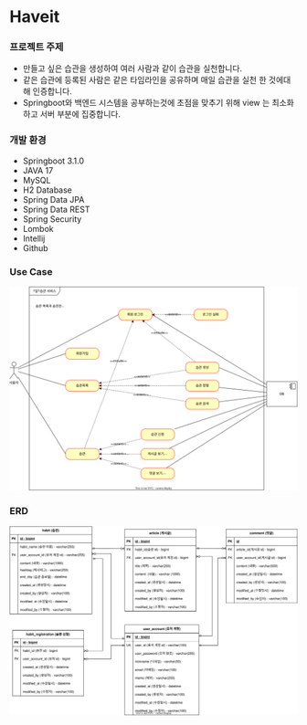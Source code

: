 # Haveit
### 프로젝트 주제

- 만들고 싶은 습관을 생성하여 여러 사람과 같이 습관을 실천합니다.
- 같은 습관에 등록된 사람은 같은 타임라인을 공유하며 매일 습관을 실천 한 것에대해 인증합니다.
- Springboot와 백엔드 시스템을 공부하는것에 초점을 맞추기 위해 view 는 최소화하고 서버 부분에 집중합니다.

### 개발 환경

- Springboot 3.1.0
- JAVA 17
- MySQL
- H2 Database
- Spring Data JPA
- Spring Data REST
- Spring Security
- Lombok
- Intellij
- Github

### Use Case

![img](https://raw.githubusercontent.com/MHC-1Day/1Day/06bb2dd38c46623a51b437642fb9e5a452248a31/haveit/document/usecase-white.svg)

### ERD

![img](https://raw.githubusercontent.com/MHC-1Day/1Day/06bb2dd38c46623a51b437642fb9e5a452248a31/haveit/document/erd-white.svg)
